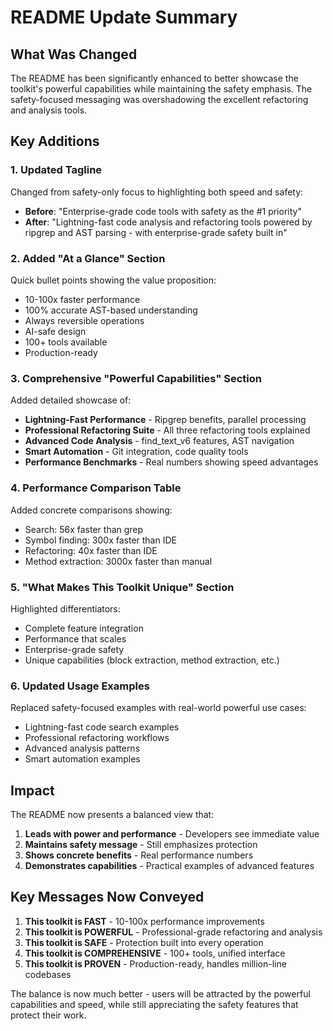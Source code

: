 <!--
This Source Code Form is subject to the terms of the Mozilla Public
License, v. 2.0. If a copy of the MPL was not distributed with this
file, You can obtain one at https://mozilla.org/MPL/2.0/.

README Update Summary

Author: Vaibhav-api-code
Co-Author: Claude Code (https://claude.ai/code)
Created: 2025-07-24
Updated: 2025-07-24
License: Mozilla Public License 2.0 (MPL-2.0)
-->

# README Update Summary

## What Was Changed

The README has been significantly enhanced to better showcase the toolkit's powerful capabilities while maintaining the safety emphasis. The safety-focused messaging was overshadowing the excellent refactoring and analysis tools.

## Key Additions

### 1. Updated Tagline
Changed from safety-only focus to highlighting both speed and safety:
- **Before**: "Enterprise-grade code tools with safety as the #1 priority"
- **After**: "Lightning-fast code analysis and refactoring tools powered by ripgrep and AST parsing - with enterprise-grade safety built in"

### 2. Added "At a Glance" Section
Quick bullet points showing the value proposition:
- 10-100x faster performance
- 100% accurate AST-based understanding
- Always reversible operations
- AI-safe design
- 100+ tools available
- Production-ready

### 3. Comprehensive "Powerful Capabilities" Section
Added detailed showcase of:
- **Lightning-Fast Performance** - Ripgrep benefits, parallel processing
- **Professional Refactoring Suite** - All three refactoring tools explained
- **Advanced Code Analysis** - find_text_v6 features, AST navigation
- **Smart Automation** - Git integration, code quality tools
- **Performance Benchmarks** - Real numbers showing speed advantages

### 4. Performance Comparison Table
Added concrete comparisons showing:
- Search: 56x faster than grep
- Symbol finding: 300x faster than IDE
- Refactoring: 40x faster than IDE
- Method extraction: 3000x faster than manual

### 5. "What Makes This Toolkit Unique" Section
Highlighted differentiators:
- Complete feature integration
- Performance that scales
- Enterprise-grade safety
- Unique capabilities (block extraction, method extraction, etc.)

### 6. Updated Usage Examples
Replaced safety-focused examples with real-world powerful use cases:
- Lightning-fast code search examples
- Professional refactoring workflows
- Advanced analysis patterns
- Smart automation examples

## Impact

The README now presents a balanced view that:
1. **Leads with power and performance** - Developers see immediate value
2. **Maintains safety message** - Still emphasizes protection
3. **Shows concrete benefits** - Real performance numbers
4. **Demonstrates capabilities** - Practical examples of advanced features

## Key Messages Now Conveyed

1. **This toolkit is FAST** - 10-100x performance improvements
2. **This toolkit is POWERFUL** - Professional-grade refactoring and analysis
3. **This toolkit is SAFE** - Protection built into every operation
4. **This toolkit is COMPREHENSIVE** - 100+ tools, unified interface
5. **This toolkit is PROVEN** - Production-ready, handles million-line codebases

The balance is now much better - users will be attracted by the powerful capabilities and speed, while still appreciating the safety features that protect their work.
